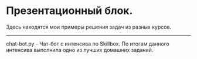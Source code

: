 # Презентационный блок. 
Здесь находятся мои примеры решения задач из разных курсов.
***********************************
chat-bot.py - Чат-бот с интенсива по Skillbox. По итогам данного интенсива выполнила одно из лучших домашних заданий.
